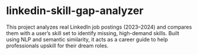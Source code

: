 # linkedin-skill-gap-analyzer
This project analyzes real LinkedIn job postings (2023–2024) and compares them with a user’s skill set to identify missing, high-demand skills. Built using NLP and semantic similarity, it acts as a career guide to help professionals upskill for their dream roles.
